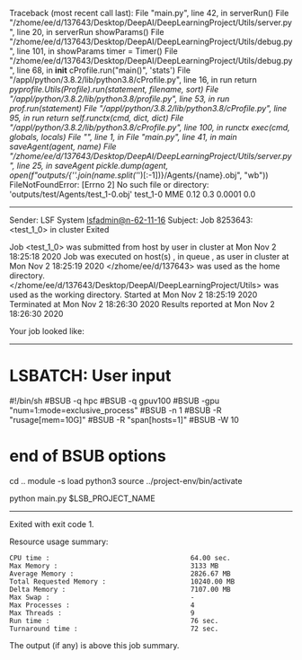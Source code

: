 Traceback (most recent call last):
  File "main.py", line 42, in <module>
    serverRun()
  File "/zhome/ee/d/137643/Desktop/DeepAI/DeepLearningProject/Utils/server.py", line 20, in serverRun
    showParams()
  File "/zhome/ee/d/137643/Desktop/DeepAI/DeepLearningProject/Utils/debug.py", line 101, in showParams
    timer = Timer()
  File "/zhome/ee/d/137643/Desktop/DeepAI/DeepLearningProject/Utils/debug.py", line 68, in __init__
    cProfile.run("main()", 'stats')
  File "/appl/python/3.8.2/lib/python3.8/cProfile.py", line 16, in run
    return _pyprofile._Utils(Profile).run(statement, filename, sort)
  File "/appl/python/3.8.2/lib/python3.8/profile.py", line 53, in run
    prof.run(statement)
  File "/appl/python/3.8.2/lib/python3.8/cProfile.py", line 95, in run
    return self.runctx(cmd, dict, dict)
  File "/appl/python/3.8.2/lib/python3.8/cProfile.py", line 100, in runctx
    exec(cmd, globals, locals)
  File "<string>", line 1, in <module>
  File "main.py", line 41, in main
    saveAgent(agent, name)
  File "/zhome/ee/d/137643/Desktop/DeepAI/DeepLearningProject/Utils/server.py", line 25, in saveAgent
    pickle.dump(agent, open(f"outputs/{'_'.join(name.split('_')[:-1])}/Agents/{name}.obj", "wb"))
FileNotFoundError: [Errno 2] No such file or directory: 'outputs/test/Agents/test_1-0.obj'
test_1-0 MME 0.12 0.3 0.0001 0.0

------------------------------------------------------------
Sender: LSF System <lsfadmin@n-62-11-16>
Subject: Job 8253643: <test_1_0> in cluster <dcc> Exited

Job <test_1_0> was submitted from host <n-62-27-21> by user <s183905> in cluster <dcc> at Mon Nov  2 18:25:18 2020
Job was executed on host(s) <n-62-11-16>, in queue <gpuv100>, as user <s183905> in cluster <dcc> at Mon Nov  2 18:25:19 2020
</zhome/ee/d/137643> was used as the home directory.
</zhome/ee/d/137643/Desktop/DeepAI/DeepLearningProject/Utils> was used as the working directory.
Started at Mon Nov  2 18:25:19 2020
Terminated at Mon Nov  2 18:26:30 2020
Results reported at Mon Nov  2 18:26:30 2020

Your job looked like:

------------------------------------------------------------
# LSBATCH: User input
#!/bin/sh
#BSUB -q hpc
#BSUB -q gpuv100
#BSUB -gpu "num=1:mode=exclusive_process"
#BSUB -n 1
#BSUB -R "rusage[mem=10G]"
#BSUB -R "span[hosts=1]"
#BSUB -W 10
# end of BSUB options
cd ..
module -s load python3
source ../project-env/bin/activate

python main.py $LSB_PROJECT_NAME


------------------------------------------------------------

Exited with exit code 1.

Resource usage summary:

    CPU time :                                   64.00 sec.
    Max Memory :                                 3133 MB
    Average Memory :                             2826.67 MB
    Total Requested Memory :                     10240.00 MB
    Delta Memory :                               7107.00 MB
    Max Swap :                                   -
    Max Processes :                              4
    Max Threads :                                9
    Run time :                                   76 sec.
    Turnaround time :                            72 sec.

The output (if any) is above this job summary.

